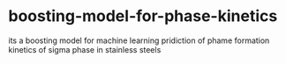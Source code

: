 # boosting-model-for-phase-kinetics
its a boosting model for machine learning pridiction of phame formation kinetics of sigma phase in stainless steels
